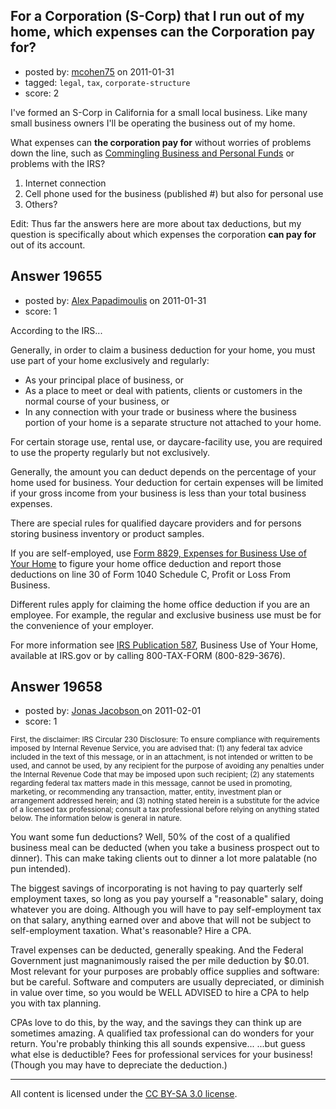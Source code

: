## For a Corporation (S-Corp) that I run out of my home, which expenses can the Corporation pay for?

- posted by: [mcohen75](https://stackexchange.com/users/-1/6854-mcohen75) on 2011-01-31
- tagged: `legal`, `tax`, `corporate-structure`
- score: 2

I've formed an S-Corp in California for a small local business. Like many small business owners I'll be operating the business out of my home.

What expenses can **the corporation pay for** without worries of problems down the line, such as [Commingling Business and Personal Funds][1] or problems with the IRS?

1. Internet connection
2. Cell phone used for the business (published #) but also for personal use
3. Others?

Edit: Thus far the answers here are more about tax deductions, but my question is specifically about which expenses the corporation **can pay for** out of its account.

  [1]: http://www.llc-made-easy.com/commingle-funds.html


## Answer 19655

- posted by: [Alex Papadimoulis](https://stackexchange.com/users/-1/123-alex-papadimoulis) on 2011-01-31
- score: 1

According to the IRS... 

Generally, in order to claim a business deduction for your home, you must use part of your home exclusively and regularly:

* As your principal place of business, or 
* As a place to meet or deal with patients, clients or customers in the normal course of your business, or 
* In any connection with your trade or business where the business portion of your home is a separate structure not attached to your home. 

For certain storage use, rental use, or daycare-facility use, you are required to use the property regularly but not exclusively.

Generally, the amount you can deduct depends on the percentage of your home used for business. Your deduction for certain expenses will be limited if your gross income from your business is less than your total business expenses.

There are special rules for qualified daycare providers and for persons storing business inventory or product samples.

If you are self-employed, use [Form 8829, Expenses for Business Use of Your Home](http://www.irs.gov/pub/irs-pdf/f8829.pdf) to figure your home office deduction and report those deductions on line 30 of Form 1040 Schedule C, Profit or Loss From Business.

Different rules apply for claiming the home office deduction if you are an employee. For example, the regular and exclusive business use must be for the convenience of your employer.

For more information see [IRS Publication 587](http://www.irs.gov/pub/irs-pdf/p587.pdf), Business Use of Your Home, available at IRS.gov or by calling 800-TAX-FORM (800-829-3676).


## Answer 19658

- posted by: [Jonas Jacobson ](https://stackexchange.com/users/-1/6827-jonas-jacobson) on 2011-02-01
- score: 1

<sup>First, the disclaimer: IRS Circular 230 Disclosure:  To ensure compliance with requirements imposed by Internal Revenue Service, you are advised that: (1) any federal tax advice included in the text of this message, or in an attachment, is not intended or written to be used, and cannot be used, by any recipient for the purpose of avoiding any penalties under the Internal Revenue Code that may be imposed upon such recipient; (2) any statements regarding federal tax matters made in this message, cannot be used in promoting, marketing, or recommending any transaction, matter, entity, investment plan or arrangement addressed herein; and (3) nothing stated herein is a substitute for the advice of a licensed tax professional; consult a tax professional before relying on anything stated below. The information below is general in nature.</sup>

You want some fun deductions? Well, 50% of the cost of a qualified business meal can be deducted (when you take a business prospect out to dinner). This can make taking clients out to dinner a lot more palatable (no pun intended). 

The biggest savings of incorporating is not having to pay quarterly self employment taxes, so long as you pay yourself a "reasonable" salary, doing whatever you are doing. Although you will have to pay self-employment tax on that salary, anything earned over and above that will not be subject to self-employment taxation. What's reasonable? Hire a CPA.

Travel expenses can be deducted, generally speaking. And the Federal Government just magnanimously raised the per mile deduction by $0.01. Most relevant for your purposes are probably office supplies and software: but be careful. Software and computers are usually depreciated, or diminish in value over time, so you would be WELL ADVISED to hire a CPA to help you with tax planning. 

CPAs love to do this, by the way, and the savings they can think up are sometimes amazing. A qualified tax professional can do wonders for your return. You're probably thinking this all sounds expensive... ...but guess what else is deductible? Fees for professional services for your business! (Though you may have to depreciate the deduction.)



---

All content is licensed under the [CC BY-SA 3.0 license](https://creativecommons.org/licenses/by-sa/3.0/).
